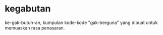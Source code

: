 # kegabutan
ke-gak-butuh-an, kumpulan kode-kode "gak-berguna" yang dibuat untuk memuaskan rasa penasaran.

